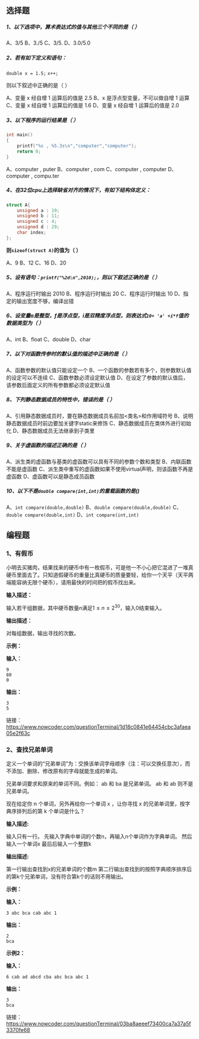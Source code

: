 ## 选择题

##### 1、以下选项中，算术表达式的值与其他三个不同的是（   ）

A、3/5
B、3./5
C、3/5.
D、3.0/5.0

##### 2、若有如下定义和语句：

`double x = 1.5;`
`x++;`

则以下叙述中正确的是（   ）

A、变量 x 经自增 1 运算后的值是 2.5
B、x 是浮点型变量，不可以做自增 1 运算
C、变量 x 经自增 1 运算后的值是 1.6
D、变量 x 经自增 1 运算后的值是 2.0

##### 3、以下程序的运行结果是（   ）

```c
int main()
{ 
    printf("%s , %5.3s\n","computer","computer");
    return 0;
}  
```

A、computer , puter
B、computer , com
C、computer , computer
D、computer , compu.ter  

##### 4、在32位cpu上选择缺省对齐的情况下，有如下结构体定义：

```c
struct A{
    unsigned a : 19;
    unsigned b : 11;
    unsigned c : 4;
    unsigned d : 29;
    char index;
};
```

**则`sizeof(struct A)`的值为（    ）**  

A、9
B、12
C、16
D、20  

##### 5、设有语句：`printf("%2d\n",2010);`，则以下叙述正确的是（   ）

A、程序运行时输出 2010
B、程序运行时输出 20
C、程序运行时输出 10
D、指定的输出宽度不够，编译出错

##### 6、设变量a是整型，f是浮点型，i是双精度浮点型，则表达式`10+ 'a' +i*f`值的数据类型为（   ）

A、int
B、float
C、double
D、char

##### 7、以下对函数传参时的默认值的描述中正确的是（   ）

A、函数参数的默认值只能设定一个
B、一个函数的参数若有多个，则参数默认值的设定可以不连续
C、函数参数必须设定默认值
D、在设定了参数的默认值后，该参数后面定义的所有参数都必须设定默认值  

##### 8、下列静态数据成员的特性中，错误的是（   ）

A、引用静态数据成员时，要在静态数据成员名前加<类名>和作用域符号
B、说明静态数据成员时前边要加关键字static来修饰
C、静态数据成员在类体外进行初始化
D、静态数据成员无法继承到子类里 

##### 9、关于虚函数的描述正确的是（   ）

A、派生类的虚函数与基类的虚函数可以具有不同的参数个数和类型
B、内联函数不能是虚函数
C、派生类中重写的虚函数如果不使用virtual声明，则该函数不再是虚函数
D、虚函数可以是静态成员函数

##### 10、以下不是`double compare(int,int)`的重载函数的是()  

A、`int compare(double,double)`
B、`double compare(double,double)`
C、`double compare(double,int)`
D、`int compare(int,int)`

## 编程题

### 1、有假币 

小明去买猪肉，结果找来的硬币中有一枚假币，可是他一不小心把它混进了一堆真硬币里面去了。只知道假硬币的重量比真硬币的质量要轻，给你一个天平（天平两端能容纳无限个硬币），请用最快的时间把的假币找出来。

**输入描述：**

输入若干组数据，其中硬币数量$n$满足$1≤n≤2^{30}$，输入0结束输入。

**输出描述：**

对每组数据，输出寻找的次数。

**示例：**

**输入：**

```
9
80
0
```

**输出：**

```
3
5
```

链接：https://www.nowcoder.com/questionTerminal/1d18c0841e64454cbc3afaea05e2f63c  

### 2、查找兄弟单词

定义一个单词的“兄弟单词”为：交换该单词字母顺序（注：可以交换任意次），而不添加、删除、修改原有的字母就能生成的单词。 

兄弟单词要求和原来的单词不同。例如： ab 和 ba 是兄弟单词。 ab 和 ab 则不是兄弟单词。 

现在给定你 n 个单词，另外再给你一个单词 x ，让你寻找 x 的兄弟单词里，按字典序排列后的第 k 个单词是什么？

**输入描述:**

输入只有一行。
先输入字典中单词的个数n，再输入n个单词作为字典单词。
然后输入一个单词x
最后后输入一个整数k

**输出描述:**

第一行输出查找到x的兄弟单词的个数m
第二行输出查找到的按照字典顺序排序后的第k个兄弟单词，没有符合第k个的话则不用输出。

**示例：**

**输入：**

```
3 abc bca cab abc 1
```

**输出：**

```
2
bca
```

**示例2：**

**输入：**

```
6 cab ad abcd cba abc bca abc 1
```

**输出：**

```
3
bca
```

链接：https://www.nowcoder.com/questionTerminal/03ba8aeeef73400ca7a37a5f3370fe68  